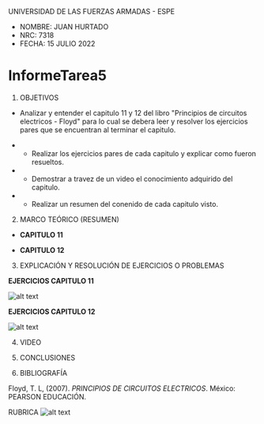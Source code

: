 UNIVERSIDAD DE LAS FUERZAS ARMADAS - ESPE

- NOMBRE: JUAN HURTADO
- NRC: 7318
- FECHA: 15 JULIO 2022

# InformeTarea5

1. OBJETIVOS

- Analizar y entender el capitulo 11 y 12 del libro "Principios de circuitos electricos - Floyd" para lo cual se debera leer y resolver los ejercicios pares que se encuentran al terminar el capitulo.

- - Realizar los ejercicios pares de cada capitulo y explicar como fueron resueltos.
- - Demostrar a travez de un video el conocimiento adquirido del capitulo.
- - Realizar un resumen del conenido de cada capitulo visto.

2. MARCO TEÓRICO (RESUMEN)

- **CAPITULO 11**



- **CAPITULO 12**



3. EXPLICACIÓN Y RESOLUCIÓN DE EJERCICIOS O PROBLEMAS

**EJERCICIOS CAPITULO 11**

![alt text]()

**EJERCICIOS CAPITULO 12**

![alt text]()

4. VIDEO



5. CONCLUSIONES

 

6. BIBLIOGRAFÍA

Floyd, T. L, (2007). _PRINCIPIOS DE CIRCUITOS ELECTRICOS_. México: PEARSON EDUCACIÓN.

RUBRICA
![alt text]()

